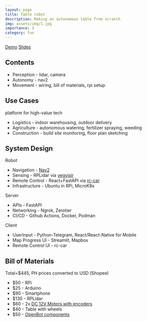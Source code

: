 ```yaml
---
layout: page
title: Table robot
description: Making an autonomous table from scratch
img: assets/img/1.jpg
importance: 3
category: fun
---
```


[Demo](https://github.com/ncdejito/table-bot#demo---prototype-1)
[Slides](https://docs.google.com/presentation/d/1soTVk5oDR6poGmBGVkWSns3mVcw5qtx2BYByW9c3VRQ/edit#slide=id.g15d23346b1b_0_0)

## Contents
* Perception - lidar, camera
* Autonomy - nav2
* Movement - wiring, bill of materials, rpi setup

## Use Cases
platform for high-value tech
* Logistics - indoor warehousing, outdoor delivery
* Agriculture - autonomous watering, fertilizer spraying, weeding
* Construction - build site monitoring, floor plan sketching

## System Design
Robot
* Navigation - [Nav2](https://navigation.ros.org/)
* Sensing - RPLidar via [vegvisir](https://github.com/ncdejito/vegvisir)
* Remote Control - React+FastAPI via [rc-car](https://github.com/ncdejito/rc-car)
* Infrastructure - Ubuntu in RPi, MicroK8s

Server
* APIs - FastAPI
* Networking - Ngrok, Zerotier
* CI/CD - Github Actions, Docker, Podman

Client
* UserInput - Python-Telegram, React/React-Native for Mobile
* Map Progress UI - Streamlit, Mapbox
* Remote Control UI - rc-car

## Bill of Materials
Total=$445, PH prices converted to USD (Shopee)
* $50 - RPi
* $25 - Arduino
* $90 - Smartphone
* $130 - RPLidar
* $60 - 2x [DC 12V Motors with encoders](https://www.amazon.com/dp/B0792RX5X1?psc=1&ref=ppx_yo2ov_dt_b_product_details)
* $40 - Table with wheels
* $50 - [OpenBot components](https://github.com/isl-org/OpenBot/tree/master/body/diy#bill-of-materials)